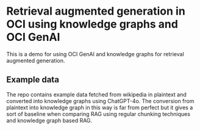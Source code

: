 # Retrieval augmented generation in OCI using knowledge graphs and OCI GenAI
This is a demo for using OCI GenAI and knowledge graphs for retrieval augmented generation. 

## Example data
The repo contains example data fetched from wikipedia in plaintext and converted into knowledge graphs using ChatGPT-4o. The conversion from plaintext into knowledge graph in this way is far from perfect but it gives a sort of baseline when comparing RAG using regular chunking techniques and knowledge graph based RAG.

